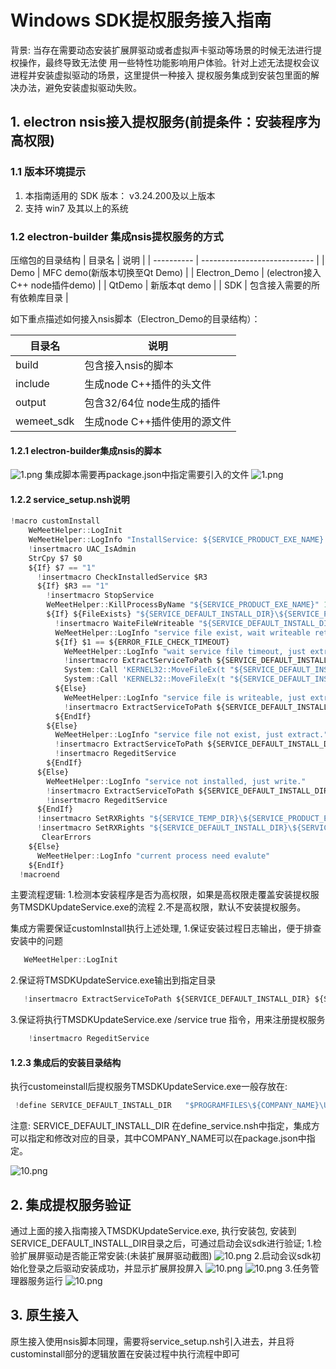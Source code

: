 # Windows SDK提权服务接入指南

背景:
当存在需要动态安装扩展屏驱动或者虚拟声卡驱动等场景的时候无法进行提权操作，最终导致无法使
用一些特性功能影响用户体验。针对上述无法提权会议进程并安装虚拟驱动的场景，这里提供一种接入
提权服务集成到安装包里面的解决办法，避免安装虚拟驱动失败。

## 1. electron nsis接入提权服务(前提条件：安装程序为高权限)

### 1.1 版本环境提示

1. 本指南适用的 SDK 版本： v3.24.200及以上版本
2. 支持 win7 及其以上的系统

### 1.2 electron-builder 集成nsis提权服务的方式

压缩包的目录结构
| 目录名     | 说明                         |
| ---------- | ---------------------------- |
| Demo      |  MFC demo(新版本切换至Qt Demo)           |
| Electron_Demo    | (electron接入C++ node插件demo)     |
| QtDemo     |  新版本qt demo   |
| SDK | 包含接入需要的所有依赖库目录 |

如下重点描述如何接入nsis脚本（Electron_Demo的目录结构）：

| 目录名     | 说明                         |
| ---------- | ---------------------------- |
| build      | 包含接入nsis的脚本           |
| include    | 生成node C++插件的头文件     |
| output     | 包含32/64位 node生成的插件   |
| wemeet_sdk | 生成node C++插件使用的源文件 |

#### 1.2.1 electron-builder集成nsis的脚本

![1.png](images/1.2.png)
集成脚本需要再package.json中指定需要引入的文件
![1.png](images/1.3.png)

#### 1.2.2 service_setup.nsh说明

```javascript
!macro customInstall
    WeMeetHelper::LogInit
    WeMeetHelper::LogInfo "InstallService: ${SERVICE_PRODUCT_EXE_NAME}."
    !insertmacro UAC_IsAdmin
    StrCpy $7 $0
    ${If} $7 == "1"
      !insertmacro CheckInstalledService $R3 
      ${If} $R3 == "1"
        !insertmacro StopService
        WeMeetHelper::KillProcessByName "${SERVICE_PRODUCT_EXE_NAME}" 1
        ${If} ${FileExists} "${SERVICE_DEFAULT_INSTALL_DIR}\${SERVICE_PRODUCT_EXE_NAME}"
          !insertmacro WaiteFileWriteable "${SERVICE_DEFAULT_INSTALL_DIR}\${SERVICE_PRODUCT_EXE_NAME}" 3 $1
          WeMeetHelper::LogInfo "service file exist, wait writeable ret:$1."
          ${If} $1 == ${ERROR_FILE_CHECK_TIMEOUT}
            WeMeetHelper::LogInfo "wait service file timeout, just extract to temp."
            !insertmacro ExtractServiceToPath ${SERVICE_DEFAULT_INSTALL_DIR} ${SERVICE_PRODUCT_EXE_NAME_TEMP}
            System::Call 'KERNEL32::MoveFileEx(t "${SERVICE_DEFAULT_INSTALL_DIR}\${SERVICE_PRODUCT_EXE_NAME}", i 0, i 4)'
            System::Call 'KERNEL32::MoveFileEx(t "${SERVICE_DEFAULT_INSTALL_DIR}\${SERVICE_PRODUCT_EXE_NAME_TEMP}", t "${SERVICE_DEFAULT_INSTALL_DIR}\${SERVICE_PRODUCT_EXE_NAME}", i 4)'
          ${Else}
            WeMeetHelper::LogInfo "service file is writeable, just extract."
            !insertmacro ExtractServiceToPath ${SERVICE_DEFAULT_INSTALL_DIR} ${SERVICE_PRODUCT_EXE_NAME}
          ${EndIf}
        ${Else}
          WeMeetHelper::LogInfo "service file not exist, just extract."
          !insertmacro ExtractServiceToPath ${SERVICE_DEFAULT_INSTALL_DIR} ${SERVICE_PRODUCT_EXE_NAME}
          !insertmacro RegeditService
        ${EndIf}
      ${Else}
        WeMeetHelper::LogInfo "service not installed, just write."
        !insertmacro ExtractServiceToPath ${SERVICE_DEFAULT_INSTALL_DIR} ${SERVICE_PRODUCT_EXE_NAME}
        !insertmacro RegeditService
      ${EndIf}
      !insertmacro SetRXRights "${SERVICE_TEMP_DIR}\${SERVICE_PRODUCT_EXE_NAME}"
      !insertmacro SetRXRights "${SERVICE_DEFAULT_INSTALL_DIR}\${SERVICE_PRODUCT_EXE_NAME}"
       ClearErrors
    ${Else}
      WeMeetHelper::LogInfo "current process need evalute"
    ${EndIf}
  !macroend
```

主要流程逻辑:
1.检测本安装程序是否为高权限，如果是高权限走覆盖安装提权服务TMSDKUpdateService.exe的流程
2.不是高权限，默认不安装提权服务。

集成方需要保证customInstall执行上述处理,
  1.保证安装过程日志输出，便于排查安装中的问题

```javascript
   WeMeetHelper::LogInit  
```

  2.保证将TMSDKUpdateService.exe输出到指定目录

```javascript
   !insertmacro ExtractServiceToPath ${SERVICE_DEFAULT_INSTALL_DIR} ${SERVICE_PRODUCT_EXE_NAME} 
```

  3.保证将执行TMSDKUpdateService.exe /service true 指令，用来注册提权服务

```javascript
    !insertmacro RegeditService
```

#### 1.2.3 集成后的安装目录结构

执行customeinstall后提权服务TMSDKUpdateService.exe一般存放在:

```javascript
 !define SERVICE_DEFAULT_INSTALL_DIR   "$PROGRAMFILES\${COMPANY_NAME}\UpdateSvr"  
```

注意:
SERVICE_DEFAULT_INSTALL_DIR 在define_service.nsh中指定，集成方可以指定和修改对应的目录，其中COMPANY_NAME可以在package.json中指定。

![10.png](images/1.4.png)

## 2. 集成提权服务验证

通过上面的接入指南接入TMSDKUpdateService.exe, 执行安装包, 安装到SERVICE_DEFAULT_INSTALL_DIR目录之后，可通过启动会议sdk进行验证;
1.检验扩展屏驱动是否能正常安装:(未装扩展屏驱动截图)
   ![10.png](images/1.5.png)
2.启动会议sdk初始化登录之后驱动安装成功，并显示扩展屏投屏入
   ![10.png](images/1.6.png)
   ![10.png](images/1.7.png)
3.任务管理器服务运行
   ![10.png](images/1.8.png)

## 3. 原生接入

原生接入使用nsis脚本同理，需要将service_setup.nsh引入进去，并且将custominstall部分的逻辑放置在安装过程中执行流程中即可
